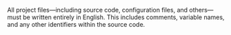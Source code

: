 All project files—including source code, configuration files, and others—must be written entirely in English. This includes comments, variable names, and any other identifiers within the source code.
